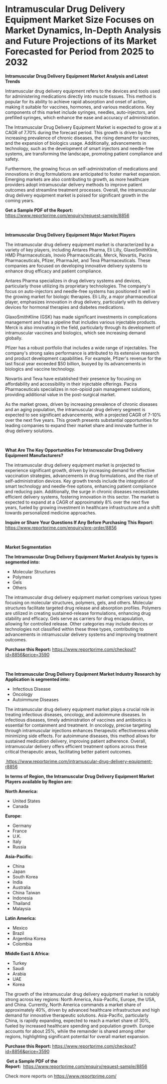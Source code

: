 <p><h1>Intramuscular Drug Delivery Equipment Market Size Focuses on Market Dynamics, In-Depth Analysis and Future Projections of its Market Forecasted for Period from 2025 to 2032</h1></p><p><strong>Intramuscular Drug Delivery Equipment Market Analysis and Latest Trends</strong></p>
<p><p>Intramuscular drug delivery equipment refers to the devices and tools used for administering medications directly into muscle tissues. This method is popular for its ability to achieve rapid absorption and onset of action, making it suitable for vaccines, hormones, and various medications. Key components of this market include syringes, needles, auto-injectors, and prefilled syringes, which enhance the ease and accuracy of administration.  </p><p>The Intramuscular Drug Delivery Equipment Market is expected to grow at a CAGR of 7.70% during the forecast period. This growth is driven by the increasing prevalence of chronic diseases, the rising demand for vaccines, and the expansion of biologics usage. Additionally, advancements in technology, such as the development of smart injectors and needle-free systems, are transforming the landscape, promoting patient compliance and safety. </p><p>Furthermore, the growing focus on self-administration of medications and innovations in drug formulations are anticipated to foster market expansion. Emerging markets are also contributing to growth, as more healthcare providers adopt intramuscular delivery methods to improve patient outcomes and streamline treatment processes. Overall, the intramuscular drug delivery equipment market is poised for significant growth in the coming years.</p></p>
<p><strong>Get a Sample PDF of the Report:&nbsp;</strong> <a href="https://www.reportprime.com/enquiry/request-sample/8856?utm_campaign=3083&utm_medium=2&utm_source=Github&utm_content=ia&utm_term=20032025&utm_id=intramuscular-drug-delivery-equipment">https://www.reportprime.com/enquiry/request-sample/8856</a></p>
<p>&nbsp;</p>
<p><strong>Intramuscular Drug Delivery Equipment Major Market Players</strong></p>
<p><p>The intramuscular drug delivery equipment market is characterized by a variety of key players, including Antares Pharma, Eli Lilly, GlaxoSmithKline, HMD Pharmaceuticals, Inovio Pharmaceuticals, Merck, Novartis, Pacira Pharmaceuticals, Pfizer, PharmaJet, and Teva Pharmaceuticals. These companies are focused on developing innovative delivery systems to enhance drug efficacy and patient compliance.</p><p>Antares Pharma specializes in drug delivery systems and devices, particularly those utilizing its proprietary technologies. The company's focus on auto-injectors and needle-free systems has positioned it well in the growing market for biologic therapies. Eli Lilly, a major pharmaceutical player, emphasizes innovation in drug delivery, particularly with its delivery devices for hormonal therapies and diabetes medications. </p><p>GlaxoSmithKline (GSK) has made significant investments in complications management and has a pipeline that includes various injectable products. Merck is also innovating in the field, particularly through its development of intramuscular vaccines and biologics, which see increasing demand globally.</p><p>Pfizer has a robust portfolio that includes a wide range of injectables. The company's strong sales performance is attributed to its extensive research and product development capabilities. For example, Pfizer's revenue for the last fiscal year exceeded $50 billion, buoyed by its advancements in biologics and vaccine technology.</p><p>Novartis and Teva have established their presence by focusing on affordability and accessibility in their injectable offerings. Pacira Pharmaceuticals specializes in non-opioid pain management solutions, providing additional value in the post-surgical market.</p><p>As the market grows, driven by increasing prevalence of chronic diseases and an aging population, the intramuscular drug delivery segment is expected to see significant advancements, with a projected CAGR of 7-10% over the next five years. This growth presents substantial opportunities for leading companies to expand their market share and innovate further in drug delivery solutions.</p></p>
<p>&nbsp;</p>
<p><strong>What Are The Key Opportunities For Intramuscular Drug Delivery Equipment Manufacturers?</strong></p>
<p><p>The intramuscular drug delivery equipment market is projected to experience significant growth, driven by increasing demand for effective vaccination strategies, advancements in drug formulations, and the rise of self-administration devices. Key growth trends include the integration of smart technology and needle-free options, enhancing patient compliance and reducing pain. Additionally, the surge in chronic diseases necessitates efficient delivery systems, fostering innovation in this sector. The market is expected to expand at a CAGR of approximately 8% over the next five years, fueled by growing investment in healthcare infrastructure and a shift towards personalized medicine approaches.</p></p>
<p><strong>Inquire or Share Your Questions If Any Before Purchasing This Report:</strong> <a href="https://www.reportprime.com/enquiry/pre-order/8856?utm_campaign=3083&utm_medium=2&utm_source=Github&utm_content=ia&utm_term=20032025&utm_id=intramuscular-drug-delivery-equipment">https://www.reportprime.com/enquiry/pre-order/8856</a></p>
<p>&nbsp;</p>
<p><strong>Market Segmentation</strong></p>
<p><strong>The Intramuscular Drug Delivery Equipment Market Analysis by types is segmented into:</strong></p>
<p><ul><li>Molecular Structures</li><li>Polymers</li><li>Gels</li><li>Others</li></ul></p>
<p><p>The intramuscular drug delivery equipment market comprises various types focusing on molecular structures, polymers, gels, and others. Molecular structures facilitate targeted drug release and absorption profiles. Polymers are utilized in creating sustained-release formulations, enhancing drug stability and efficacy. Gels serve as carriers for drug encapsulation, allowing for controlled release. Other categories may include devices or technologies not classified within these three types, contributing to advancements in intramuscular delivery systems and improving treatment outcomes.</p></p>
<p><strong>Purchase this Report:&nbsp;</strong><a href="https://www.reportprime.com/checkout?id=8856&price=3590&utm_campaign=3083&utm_medium=2&utm_source=Github&utm_content=ia&utm_term=20032025&utm_id=intramuscular-drug-delivery-equipment">https://www.reportprime.com/checkout?id=8856&price=3590</a></p>
<p>&nbsp;</p>
<p><strong>The Intramuscular Drug Delivery Equipment Market Industry Research by Application is segmented into:</strong></p>
<p><ul><li>Infectious Disease</li><li>Oncology</li><li>Autoimmune Diseases</li></ul></p>
<p><p>The intramuscular drug delivery equipment market plays a crucial role in treating infectious diseases, oncology, and autoimmune diseases. In infectious diseases, timely administration of vaccines and antibiotics is essential for containment and treatment. In oncology, precise targeting through intramuscular injections enhances therapeutic effectiveness while minimizing side effects. For autoimmune diseases, this method allows for sustained medication delivery, improving patient adherence. Overall, intramuscular delivery offers efficient treatment options across these critical therapeutic areas, facilitating better patient outcomes.</p></p>
<p><a href="https://www.reportprime.com/intramuscular-drug-delivery-equipment-r8856?utm_campaign=3083&utm_medium=2&utm_source=Github&utm_content=ia&utm_term=20032025&utm_id=intramuscular-drug-delivery-equipment">&nbsp;https://www.reportprime.com/intramuscular-drug-delivery-equipment-r8856</a></p>
<p><strong>In terms of Region, the Intramuscular Drug Delivery Equipment Market Players available by Region are:</strong></p>
<p>
    <p> <strong> North America: </strong>
        <ul>
            <li>United States</li>
            <li>Canada</li>
        </ul>
        </p> 
    <p> <strong> Europe: </strong>
        <ul>
            <li>Germany</li>
            <li>France</li>
            <li>U.K.</li>
            <li>Italy</li>
            <li>Russia</li>
        </ul>
        </p> 
    <p> <strong> Asia-Pacific: </strong>
        <ul>
            <li>China</li>
            <li>Japan</li>
            <li>South Korea</li>
            <li>India</li>
            <li>Australia</li>
            <li>China Taiwan</li>
            <li>Indonesia</li>
            <li>Thailand</li>
            <li>Malaysia</li>
        </ul>
        </p> 
    <p> <strong> Latin America: </strong>
        <ul>
            <li>Mexico</li>
            <li>Brazil</li>
            <li>Argentina Korea</li>
            <li>Colombia</li>
        </ul>
        </p> 
    <p> <strong> Middle East & Africa: </strong>
        <ul>
            <li>Turkey</li>
            <li>Saudi</li>
            <li>Arabia</li>
            <li>UAE</li>
            <li>Korea</li>
        </ul>
    </p>
    </p>
<p><p>The growth of the intramuscular drug delivery equipment market is notably strong across key regions: North America, Asia-Pacific, Europe, the USA, and China. Currently, North America commands a market share of approximately 40%, driven by advanced healthcare infrastructure and high demand for innovative therapeutic solutions. Asia-Pacific, particularly China, is rapidly expanding, expected to reach a market share of 30%, fueled by increased healthcare spending and population growth. Europe accounts for about 25%, while the remainder is shared among other regions, highlighting significant potential for overall market expansion.</p></p>
<p><strong>Purchase this Report: </strong><a href="https://www.reportprime.com/checkout?id=8856&price=3590&utm_campaign=3083&utm_medium=2&utm_source=Github&utm_content=ia&utm_term=20032025&utm_id=intramuscular-drug-delivery-equipment">https://www.reportprime.com/checkout?id=8856&price=3590</a></p>
<p>&nbsp;<strong>Get a Sample PDF of the Report:&nbsp;&nbsp;</strong><a href="https://www.reportprime.com/enquiry/request-sample/8856?utm_campaign=3083&utm_medium=2&utm_source=Github&utm_content=ia&utm_term=20032025&utm_id=intramuscular-drug-delivery-equipment">https://www.reportprime.com/enquiry/request-sample/8856</a></p>
<p><strong></strong></p>
<p>Check more reports on <a href="https://www.reportprime.com/?utm_campaign=3083&utm_medium=2&utm_source=Github&utm_content=ia&utm_term=20032025&utm_id=intramuscular-drug-delivery-equipment">https://www.reportprime.com/</a></p>